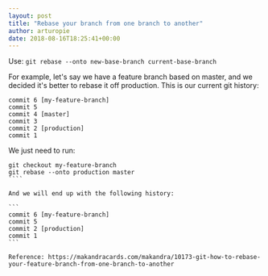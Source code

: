 ```yaml
---
layout: post
title: "Rebase your branch from one branch to another"
author: arturopie
date: 2018-08-16T18:25:41+00:00
---
```


Use: `git rebase --onto new-base-branch current-base-branch`

For example, let's say we have a feature branch based on master, and we decided it's better to rebase it off production. This is our current git history:

```
commit 6 [my-feature-branch]
commit 5
commit 4 [master]
commit 3
commit 2 [production]
commit 1
```

We just need to run:

```````
git checkout my-feature-branch
git rebase --onto production master
````

And we will end up with the following history:

```
commit 6 [my-feature-branch]
commit 5
commit 2 [production]
commit 1
```

Reference: https://makandracards.com/makandra/10173-git-how-to-rebase-your-feature-branch-from-one-branch-to-another
